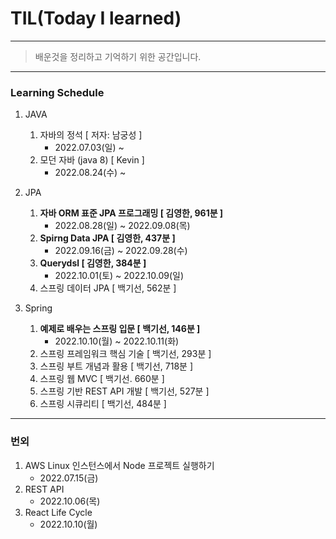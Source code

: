 # TIL(Today I learned) 

----

> 배운것을 정리하고 기억하기 위한 공간입니다.

----

### Learning Schedule

1. JAVA
   1. 자바의 정석 [ 저자: 남궁성 ]
      - 2022.07.03(일) ~
   2. 모던 자바 (java 8) [ Kevin ]
      - 2022.08.24(수) ~ 

2. JPA
   1. **자바 ORM 표준 JPA 프로그래밍 [ 김영한, 961분 ]**
      - 2022.08.28(일) ~ 2022.09.08(목)
   2. **Spirng Data JPA [ 김영한, 437분 ]**
      - 2022.09.16(금) ~ 2022.09.28(수)
   3. **Querydsl [ 김영한, 384분 ]**
      - 2022.10.01(토) ~ 2022.10.09(일)
   4. 스프링 데이터 JPA [ 백기선, 562분 ]
3. Spring
   1. **예제로 배우는 스프링 입문 [ 백기선, 146분 ]** 
      - 2022.10.10(월) ~ 2022.10.11(화)
   2. 스프링 프레임워크 핵심 기술 [ 백기선, 293분 ]
   3. 스프링 부트 개념과 활용 [ 백기선, 718분 ]
   4. 스프링 웹 MVC [ 백기선. 660분 ]
   5. 스프링 기반 REST API 개발 [ 백기선, 527분 ]
   6. 스프링 시큐리티 [ 백기선, 484분 ]



----

### 번외

1. AWS Linux 인스턴스에서 Node 프로젝트 실행하기
   - 2022.07.15(금)
2. REST API
   - 2022.10.06(목)
3. React Life Cycle
   - 2022.10.10(월)
